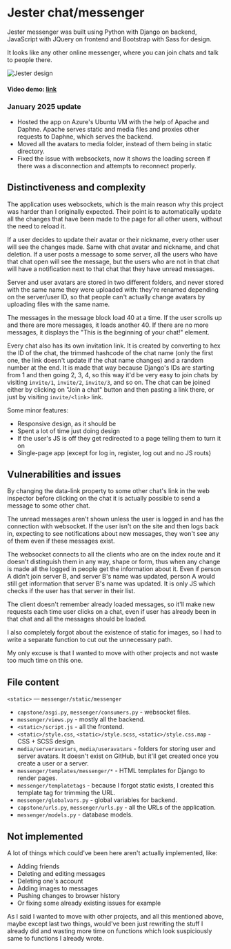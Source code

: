 # Jester chat/messenger
Jester messenger was built using Python with Django on backend, JavaScript with JQuery on frontend and Bootstrap with Sass for design.

It looks like any other online messenger, where you can join chats and talk to people there.

![Jester design](https://i.imgur.com/e2jSIA0.png)

#### Video demo: [link](https://www.youtube.com/watch?v=X84m8JKvRjQ)

### January 2025 update
* Hosted the app on Azure's Ubuntu VM with the help of Apache and Daphne. Apache serves static and media files and proxies other requests to Daphne, which serves the backend.
* Moved all the avatars to media folder, instead of them being in static directory.
* Fixed the issue with websockets, now it shows the loading screen if there was a disconnection and attempts to reconnect properly.

## Distinctiveness and complexity
The application uses websockets, which is the main reason why this project was harder than I originally expected. Their point is to automatically update all the changes that have been made to the page for all other users, without the need to reload it.

If a user decides to update their avatar or their nickname, every other user will see the changes made. Same with chat avatar and nickname, and chat deletion. If a user posts a message to some server, all the users who have that chat open will see the message, but the users who are not in that chat will have a notification next to that chat that they have unread messages.

Server and user avatars are stored in two different folders, and never stored with the same name they were uploaded with: they're renamed depending on the server/user ID, so that people can't actually change avatars by uploading files with the same name.

The messages in the message block load 40 at a time. If the user scrolls up and there are more messages, it loads another 40. If there are no more messages, it displays the "This is the beginning of your chat!" element.

Every chat also has its own invitation link. It is created by converting to hex the ID of the chat, the trimmed hashcode of the chat name (only the first one, the link doesn't update if the chat name changes) and a random number at the end. It is made that way because Django's IDs are starting from 1 and then going 2, 3, 4, so this way it'd be very easy to join chats by visiting `invite/1`, `invite/2`, `invite/3`, and so on. The chat can be joined either by clicking on "Join a chat" button and then pasting a link there, or just by visiting `invite/<link>` link.

Some minor features:
* Responsive design, as it should be
* Spent a lot of time just doing design
* If the user's JS is off they get redirected to a page telling them to turn it on
* Single-page app (except for log in, register, log out and no JS routs)

## Vulnerabilities and issues
By changing the data-link property to some other chat's link in the web inspector before clicking on the chat it is actually possible to send a message to some other chat.

The unread messages aren't shown unless the user is logged in and has the connection with websocket. If the user isn't on the site and then logs back in, expecting to see notifications about new messages, they won't see any of them even if these messages exist.

The websocket connects to all the clients who are on the index route and it doesn't distinguish them in any way, shape or form, thus when any change is made all the logged in people get the information about it. Even if person A didn't join server B, and server B's name was updated, person A would still get information that server B's name was updated. It is only JS which checks if the user has that server in their list.

The client doesn't remember already loaded messages, so it'll make new requests each time user clicks on a chat, even if user has already been in that chat and all the messages should be loaded.

I also completely forgot about the existence of static for images, so I had to write a separate function to cut out the unnecessary path.

My only excuse is that I wanted to move with other projects and not waste too much time on this one.

## File content
`<static>` — `messenger/static/messenger`
* `capstone/asgi.py`, `messenger/consumers.py` - websocket files.
* `messenger/views.py` - mostly all the backend.
* `<static>/script.js` - all the frontend.
* `<static>/style.css`, `<static>/style.scss`, `<static>/style.css.map` - CSS + SCSS design.
* `media/serveravatars`, `media/useravatars` - folders for storing user and server avatars. It doesn't exist on GitHub, but it'll get created once you create a user or a server.
* `messenger/templates/messenger/*` - HTML templates for Django to render pages.
* `messenger/templatetags` - because I forgot static exists, I created this template tag for trimming the URL.
* `messenger/globalvars.py` - global variables for backend.
* `capstone/urls.py`, `messenger/urls.py` - all the URLs of the application.
* `messenger/models.py` - database models.

## Not implemented
A lot of things which could've been here aren't actually implemented, like:
* Adding friends
* Deleting and editing messages
* Deleting one's account
* Adding images to messages
* Pushing changes to browser history
* Or fixing some already existing issues for example

As I said I wanted to move with other projects, and all this mentioned above, maybe except last two things, would've been just rewriting the stuff I already did and wasting more time on functions which look suspiciously same to functions I already wrote.
